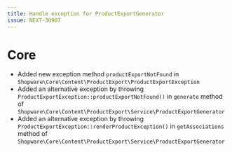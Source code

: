 ```yaml
---
title: Handle exception for ProductExportGenerator
issue: NEXT-30907
---
```

# Core
* Added new exception method `productExportNotFound` in `Shopware\Core\Content\ProductExport\ProductExportException`
* Added an alternative exception by throwing `ProductExportException::productExportNotFound()` in `generate` method of `Shopware\Core\Content\ProductExport\Service\ProductExportGenerator`
* Added an alternative exception by throwing `ProductExportException::renderProductException()` in `getAssociations` method of `Shopware\Core\Content\ProductExport\Service\ProductExportGenerator`
